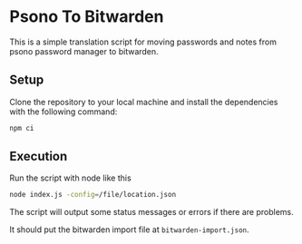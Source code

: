 # Psono To Bitwarden

This is a simple translation script for moving passwords and notes from
psono password manager to bitwarden.

## Setup

Clone the repository to your local machine and install the dependencies
with the following command:

```bash
npm ci
```

## Execution

Run the script with node like this

```bash
node index.js -config=/file/location.json
```

The script will output some status messages or errors if there are problems.

It should put the bitwarden import file at `bitwarden-import.json`.
